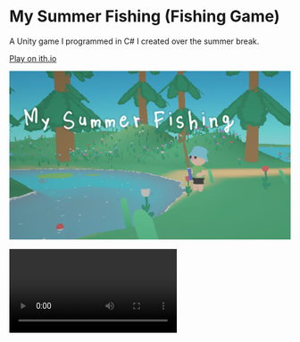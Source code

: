 # My Summer Fishing (Fishing Game)

A Unity game I programmed in C# I created over the summer break.

[Play on ith.io](https://samcoleman.itch.io/my-summer-fishing)

![Game Cover Art](https://github.com/Samuel-Coleman-hub/FishingGame/blob/main/Assets/Images/mySummerFishingCoverArt.png)

![Fishing Gameplay Gif](https://github.com/Samuel-Coleman-hub/FishingGame/blob/main/Assets/Images/msfGif.mp4)
